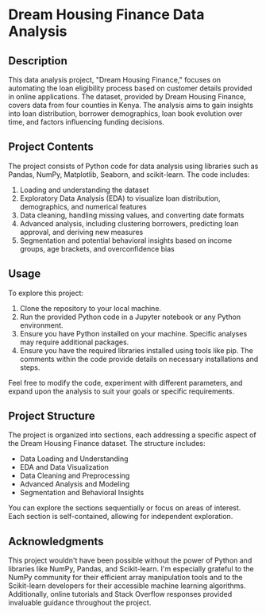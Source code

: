 # Dream Housing Finance Data Analysis

## Description

This data analysis project, "Dream Housing Finance," focuses on automating the loan eligibility process based on customer details provided in online applications. The dataset, provided by Dream Housing Finance, covers data from four counties in Kenya. The analysis aims to gain insights into loan distribution, borrower demographics, loan book evolution over time, and factors influencing funding decisions.

## Project Contents

The project consists of Python code for data analysis using libraries such as Pandas, NumPy, Matplotlib, Seaborn, and scikit-learn. The code includes:

1. Loading and understanding the dataset
2. Exploratory Data Analysis (EDA) to visualize loan distribution, demographics, and numerical features
3. Data cleaning, handling missing values, and converting date formats
4. Advanced analysis, including clustering borrowers, predicting loan approval, and deriving new measures
5. Segmentation and potential behavioral insights based on income groups, age brackets, and overconfidence bias

## Usage

To explore this project:

1. Clone the repository to your local machine.
2. Run the provided Python code in a Jupyter notebook or any Python environment.
3. Ensure you have Python installed on your machine. Specific analyses may require additional packages.
4. Ensure you have the required libraries installed using tools like pip. The comments within the code provide details on necessary installations and steps.

Feel free to modify the code, experiment with different parameters, and expand upon the analysis to suit your goals or specific requirements.

## Project Structure

The project is organized into sections, each addressing a specific aspect of the Dream Housing Finance dataset. The structure includes:

- Data Loading and Understanding
- EDA and Data Visualization
- Data Cleaning and Preprocessing
- Advanced Analysis and Modeling
- Segmentation and Behavioral Insights

You can explore the sections sequentially or focus on areas of interest. Each section is self-contained, allowing for independent exploration.

## Acknowledgments

This project wouldn't have been possible without the power of Python and libraries like NumPy, Pandas, and Scikit-learn. I'm especially grateful to the NumPy community for their efficient array manipulation tools and to the Scikit-learn developers for their accessible machine learning algorithms. Additionally, online tutorials and Stack Overflow responses provided invaluable guidance throughout the project.


